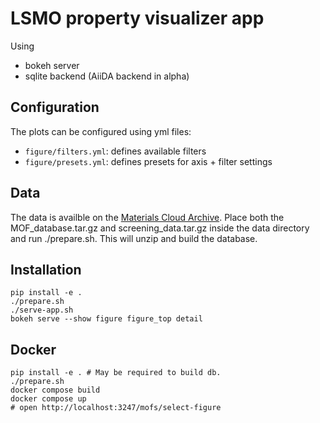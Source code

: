 # LSMO property visualizer app

Using

- bokeh server
- sqlite backend
  (AiiDA backend in alpha)

## Configuration

The plots can be configured using yml files:

- `figure/filters.yml`: defines available filters
- `figure/presets.yml`: defines presets for axis + filter settings

## Data

The data is availble on the [Materials Cloud Archive](https://archive.materialscloud.org/record/2018.0016/v3). Place both the MOF_database.tar.gz and screening_data.tar.gz inside the data directory and run ./prepare.sh. This will unzip and build the database.

## Installation

```
pip install -e .
./prepare.sh
./serve-app.sh
bokeh serve --show figure figure_top detail
```

## Docker

```
pip install -e . # May be required to build db.
./prepare.sh
docker compose build
docker compose up
# open http://localhost:3247/mofs/select-figure
```
